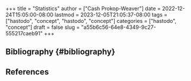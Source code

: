 +++
title = "Statistics"
author = ["Cash Prokop-Weaver"]
date = 2022-12-24T15:05:00-08:00
lastmod = 2023-12-05T21:05:37-08:00
tags = ["hastodo", "concept", "hastodo", "concept"]
categories = ["hastodo", "concept"]
draft = false
slug = "a55b6c56-64e8-4349-9c27-555217caeb91"
+++

## Bibliography {#bibliography}

## References

<style>.csl-entry{text-indent: -1.5em; margin-left: 1.5em;}</style><div class="csl-bib-body">
</div>

